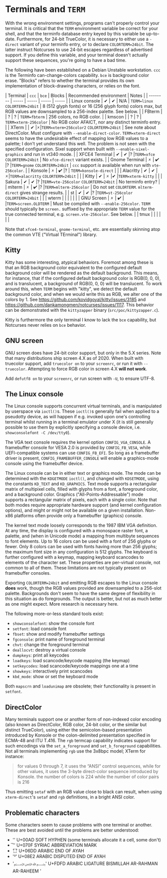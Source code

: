 # Terminals and `TERM`

With the wrong environment settings, programs can't properly control
your terminal. It is critical that the `TERM` environment variable be
correct for your shell, and that the terminfo database entry keyed
by this variable be up-to-date. Furthermore, for 24-bit TrueColor, it
is necessary to either use a `-direct` variant of your terminfo
entry, or to declare `COLORTERM=24bit`. The latter instruct Notcurses
to use 24-bit escapes regardless of advertised support. If you define
this variable, and your terminal doesn't actually support these sequences,
you're going to have a bad time.

The following have been established on a Debian Unstable workstation.
`ccc` is the Terminfo can-change-colors capability. `bce` is background
color erase. "Blocks" refers to whether the terminal provides its own
implementation of block-drawing characters, or relies on the font.

| Terminal | `ccc` | `bce` | Blocks | Recommended environment | Notes |
| -------- | ----- | ----- | ----- | ----- |
| Linux console | ✔ | ✔ | N/A | `TERM=linux` `COLORTERM=24bit` | 8 (512 glyph fonts) or 16 (256 glyph fonts) colors max, but RGB values are downsampled to a 256-index palette. See below. |
| FBterm | | ? | ? | `TERM=fbterm` | 256 colors, no RGB color. |
| kmscon | | ? | ? | `TERM=xterm-256color` | No RGB color AFAICT, nor any distinct terminfo entry. |
| XTerm | | ✔ |🗴|`TERM=xterm+256color2` `COLORTERM=24bit` | See note about DirectColor. Must configure with `--enable-direct-color`. `TERM=xterm-direct` seems to have the undesirable effect of mapping low RGB values to a palette; I don't yet understand this well. The problem is not seen with the specified configuration. Sixel support when built with `--enable-sixel-graphics` and run in vt340 mode. |
| XFCE4 Terminal | ✔ | ✔ |? |`TERM=xfce` `COLORTERM=24bit` | No `xfce-direct` variant exists. |
| Gnome Terminal | 🗴 | ✔ |? |`TERM=gnome` `COLORTERM=24bit` | `ccc` support *is* available when run with `vte-256color`. |
| Konsole | 🗴 | ✔ |? | `TERM=konsole-direct` | |
| Alacritty | ✔ | ✔ |🗴|`TERM=alacritty` `COLORTERM=24bit` | |
| Kitty | ✔ | 🗴 |✔ |`TERM=xterm-kitty` | |
| Sakura | ✔ | ✔ |? |`TERM=vte-256color` `COLORTERM=24bit` | No terminfo entry? |
| mlterm | 🗴 | ✔ |? |`TERM=mlterm-256color` | Do not set `COLORTERM`. `mlterm-direct` gives strange results. |
| st | ✔ | ✔ |? |`TERM=st-256color` `COLORTERM=24bit` | |
| wterm | | | | | |
| GNU Screen | 🗴 | ✔ | |`TERM=screen.OLDTERM` | Must be compiled with `--enable-256color`. `TERM` should typically be `screen.` suffixed by the appropriate `TERM` value for the true connected terminal, e.g. `screen.vte-256color`. See below. |
| tmux | | | | | |

Note that `xfce4-terminal`, `gnome-terminal`, etc. are essentially skinning
atop the common VTE ("Virtual TErminal") library.

## Kitty

Kitty has some interesting, atypical behaviors. Foremost among these is that
an RGB background color equivalent to the configured default background color
will be rendered as the default background. This means, for instance, that if
the configured default background color is RGB(0, 0, 0), and is translucent,
a background of RGB(0, 0, 0) will be translucent. To work around this, when
`TERM` begins with "kitty", we detect the default background color, and when
we would write this as RGB, we alter one of the colors by 1. See
https://github.com/kovidgoyal/kitty/issues/3185 and
https://github.com/dankamongmen/notcurses/issues/1117. This behavior can
be demonstrated with the `kittyzapper` binary (`src/poc/kittyzapper.c`).

Kitty is furthermore the only terminal I know to lack the `bce` capability, but
Notcurses never relies on `bce` behavior.

## GNU screen

GNU screen does have 24-bit color support, but only in the 5.X series. Note
that many distributions ship screen 4.X as of 2020. When built with truecolor
support, add `truecolor on` to your `screenrc`, or run it with `--truecolor`.
Attempting to force RGB color in screen 4.X **will not work**.

Add `defutf8 on` to your `screenrc`, or run screen with `-U`, to ensure UTF-8.

## The Linux console

The Linux console supports concurrent virtual terminals, and is manipulated
by userspace via `ioctl()`s. These `ioctl()`s generally fail when applied to
a pseudotty device, as will happen if e.g. invoked upon one's controlling
terminal whilst running in a terminal emulator under X (it is still generally
possible to use them by explicitly specifying a console device, i.e.
`showconsolefont -C /dev/tty0`).

The VGA text console requires the kernel option `CONFIG_VGA_CONSOLE`. A
framebuffer console for VESA 2.0 is provided by `CONFIG_FB_VESA`, while
UEFI-compatible systems can use `CONFIG_FB_EFI`. So long as a framebuffer
driver is present, `CONFIG_FRAMEBUFFER_CONSOLE` will enable a graphics-mode
console using the framebuffer device.

The Linux console can be in either text or graphics mode. The mode can be
determined with the `KDGETMODE` `ioctl()`, and changed with `KDSETMODE`,
using the constants `KD_TEXT` and `KD_GRAPHICS`. Text mode supports a
rectangular matrix of multipixel cells, filled with glyphs from a font,
a foreground color, and a background color. Graphics ("All-Points-Addressable")
mode supports a rectangular matrix of pixels, each with a single color.
Note that both modes require appropriate hardware support (and kernel
configuration options), and might or might not be available on a given
installation. Non-x86 platforms often provide only a framebuffer (graphics)
console.

The kernel text mode loosely corresponds to the 1987 IBM VGA definition. At any
time, the display is configured with a monospace raster font, a palette, and
(when in Unicode mode) a mapping from multibyte sequences to font elements. Up
to 16 colors can be used with a font of 256 glyphs or fewer. Only 8 colors can
be used with fonts having more than 256 glyphs; the maximum font size in any
configuration is 512 glyphs. The keyboard is further configured with a keymap,
mapping keyboard scancodes to elements of the character set. These properties
are per-virtual console, not common to all of them. These limitations are not
typically present on framebuffer consoles.

Exporting `COLORTERM=24bit` and emitting RGB escapes to the Linux console
**does** work, though the RGB values provided are downsampled to a 256-slot
palette. Backgrounds don't seem to have the same degree of flexibility in this
situation as do foregrounds. The output is better, but not as much better as
one might expect. More research is necessary here.

The following more-or-less standard tools exist:
* `showconsolefont`: show the console font
* `setfont`: load console font
* `fbset`: show and modify framebuffer settings
* `fgconsole`: print name of foreground terminal
* `chvt`: change the foreground terminal
* `deallocvt`: destroy a virtual console
* `dumpkeys`: print all keycodes
* `loadkeys`: load scancode/keycode mapping (the keymap)
* `setkeycodes`: load scancode/keycode mappings one at a time
* `showkeys`: interactively print scancodes
* `kbd_mode`: show or set the keyboard mode

Both `mapscrn` and `loadunimap` are obsolete; their functionality is present
in `setfont`.

## DirectColor

Many terminals support one or another form of non-indexed color encoding (also
known as DirectColor, RGB color, 24-bit color, or the similar but distinct
TrueColor), using either the semicolon-based presentation introduced by Konsole
or the colon-delimited presentation specified in ECMA-48 and ITU T.416. The
`rgb` termcap capability indicates support for such encodings via the
`set_a_foreground` and `set_b_foreground` capabilities. Not all terminals
implementing `rgb` use the 3x8bpc model; XTerm for instance:

> for values 0 through 7, it uses the “ANSI” control sequences, while
> for other values, it uses the 3-byte direct-color sequence introduced by Konsole.
> the number of colors is 224 while the number of color pairs is 216

Thus emitting `setaf` with an RGB value close to black can result, when
using `xterm-direct`'s `setaf` and `rgb` definitions, in a bright ANSI color.

## Problematic characters

Some characters seem to cause problems with one terminal or another. These
are best avoided until the problems are better understood:

* '­' U+00AD SOFT HYPHEN (some terminals allocate it a cell, some don't)
* '܏' U+070F SYRIAC ABBREVIATION MARK
* '۝' U+06DD ARABIC END OF AYAH
* '࣢' U+08E2 ARABIC DISPUTED END OF AYAH
* '﷽' U+FDFD ARABIC LIGATURE BISMILLAH AR-RAHMAN AR-RAHEEM
    '
